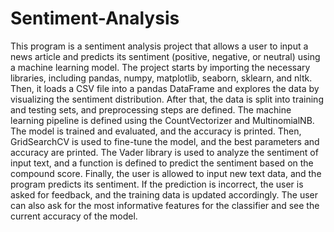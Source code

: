 # Sentiment-Analysis
This program is a sentiment analysis project that allows a user to input a news article and predicts its sentiment (positive, negative, or neutral) using a machine learning model. The project starts by importing the necessary libraries, including pandas, numpy, matplotlib, seaborn, sklearn, and nltk. Then, it loads a CSV file into a pandas DataFrame and explores the data by visualizing the sentiment distribution. After that, the data is split into training and testing sets, and preprocessing steps are defined. The machine learning pipeline is defined using the CountVectorizer and MultinomialNB. The model is trained and evaluated, and the accuracy is printed. Then, GridSearchCV is used to fine-tune the model, and the best parameters and accuracy are printed. The Vader library is used to analyze the sentiment of input text, and a function is defined to predict the sentiment based on the compound score. Finally, the user is allowed to input new text data, and the program predicts its sentiment. If the prediction is incorrect, the user is asked for feedback, and the training data is updated accordingly. The user can also ask for the most informative features for the classifier and see the current accuracy of the model.
